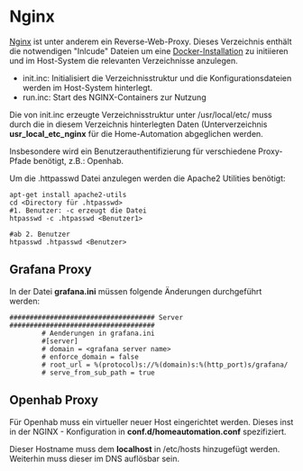# Nginx
[Nginx](https://de.wikipedia.org/wiki/Nginx) ist unter anderem ein Reverse-Web-Proxy.
Dieses Verzeichnis enthält die notwendigen "Inlcude" Dateien um eine [Docker-Installation](https://hub.docker.com/_/nginx) zu initiieren und im Host-System die relevanten Verzeichnisse anzulegen.

* init.inc: Initialisiert die Verzeichnisstruktur und die Konfigurationsdateien werden im Host-System hinterlegt.
* run.inc: Start des NGINX-Containers zur Nutzung


Die von init.inc erzeugte Verzeichnisstruktur unter /usr/local/etc/ muss durch die in diesem Verzeichnis hinterlegten Daten (Unterverzeichnis **usr\_local\_etc\_nginx** für die Home-Automation abgeglichen werden.

Insbesondere wird ein Benutzerauthentifizierung für verschiedene Proxy-Pfade benötigt, z.B.: Openhab.

Um die .httpasswd Datei anzulegen werden die Apache2 Utilities benötigt: 

```
apt-get install apache2-utils
cd <Directory für .htpasswd>
#1. Benutzer: -c erzeugt die Datei
htpasswd -c .htpasswd <Benutzer1>

#ab 2. Benutzer
htpasswd .htpasswd <Benutzer>

```

## Grafana Proxy
In der Datei **grafana.ini** müssen folgende Änderungen durchgeführt werden:

```
#################################### Server ####################################
        # Aenderungen in grafana.ini
        #[server]
        # domain = <grafana server name>
        # enforce_domain = false
        # root_url = %(protocol)s://%(domain)s:%(http_port)s/grafana/
        # serve_from_sub_path = true
```

## Openhab Proxy
Für Openhab muss ein virtueller neuer Host eingerichtet werden. Dieses inst in der NGINX - Konfiguration in **conf.d/homeautomation.conf** spezifiziert.

Dieser Hostname muss dem **localhost** in /etc/hosts hinzugefügt werden.
Weiterhin muss dieser im DNS auflösbar sein.






